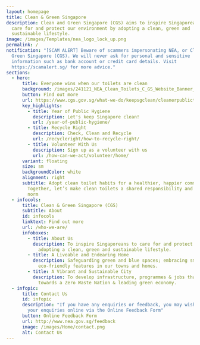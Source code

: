 ```yaml
---
layout: homepage
title: Clean & Green Singapore
description: Clean and Green Singapore (CGS) aims to inspire Singaporeans to
  care for and protect our environment by adopting a clean, green and
  sustainable lifestyle.
image: /images/Templates/nea_logo_lock_up.png
permalink: /
notification: "[SCAM ALERT] Beware of scammers impersonating NEA, or Clean &
  Green Singapore (CGS). We will never ask for personal and sensitive
  information such as bank account or credit card details. Visit
  https://scamalert.sg/ for more advice."
sections:
  - hero:
      title: Everyone wins when our toilets are clean
      background: /images/241121_NEA_Clean_Toilets_C_GS_Website_Banner_R2_1.png
      button: Find out more
      url: https://www.cgs.gov.sg/what-we-do/keepsgclean/cleanerpublictoilets/home/
      key_highlights:
        - title: Year of Public Hygiene
          description: Let's keep Singapore clean!
          url: /year-of-public-hygiene/
        - title: Recycle Right
          description: Check, Clean and Recycle
          url: /recycleright/how-to-recycle-right/
        - title: Volunteer With Us
          description: Sign up as a volunteer with us
          url: /how-can-we-act/volunteer/home/
      variant: floating
      size: sm
      backgroundColor: white
      alignment: right
      subtitle: Adopt clean toilet habits for a healthier, happier community.
        Together, let’s make clean toilets a shared responsibility and social
        norm
  - infocols:
      title: Clean & Green Singapore (CGS)
      subtitle: About
      id: infocols
      linktext: Find out more
      url: /who-we-are/
      infoboxes:
        - title: About Us
          description: To inspire Singaporeans to care for and protect our environment by
            adopting a clean, green and sustainable lifestyle.
        - title: A Liveable and Endearing Home
          description: Safeguarding green and blue spaces; embracing smart technology and
            eco-friendly features in our towns and homes.
        - title: A Vibrant and Sustainable City
          description: To develop infrastructure, programmes & jobs that support the move
            towards a Zero Waste Nation & leading green economy.
  - infopic:
      title: Contact Us
      id: infopic
      description: "If you have any enquiries or feedback, you may wish to:  Submit
        your enquiries online via the Online Feedback Form"
      button: Online Feedback Form
      url: http://www.nea.gov.sg/feedback
      image: /images/Home/contact.png
      alt: Contact Us
---
```

